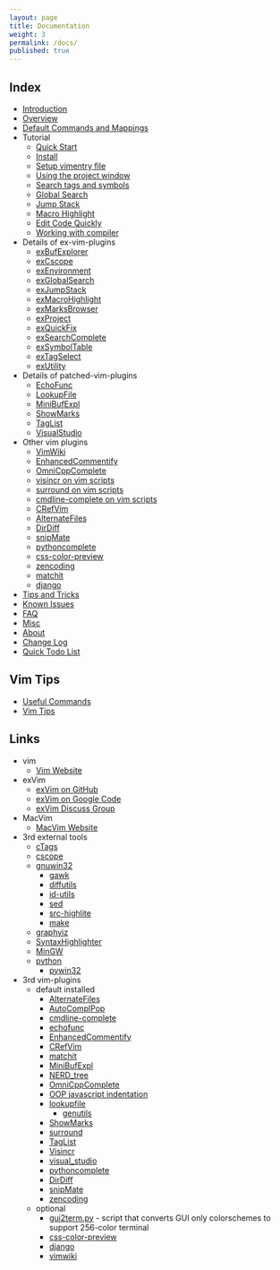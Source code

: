 ```yaml
---
layout: page
title: Documentation
weight: 3
permalink: /docs/
published: true
---
```


## Index

* [Introduction](./intro)
* [Overview](./overview)
* [Default Commands and Mappings](./commands_and_mappings)
* Tutorial
  * [Quick Start](./quick_start)
  * [Install](./install)
  * [Setup vimentry file](./setup_vimentry)
  * [Using the project window](./project_window)
  * [Search tags and symbols](./tags_and_symbols)
  * [Global Search](./global_search)
  * [Jump Stack](./jump_stack)
  * [Macro Highlight](./macro_highlight)
  * [Edit Code Quickly](./edit_code)
  * [Working with compiler](./work_with_compiler)
* Details of ex-vim-plugins
  * [exBufExplorer](./exBufExplorer)
  * [exCscope](./exCscope)
  * [exEnvironment](./exEnvironment)
  * [exGlobalSearch](./exGlobalSearch)
  * [exJumpStack](./exJumpStack)
  * [exMacroHighlight](./exMacroHighlight)
  * [exMarksBrowser](./exMarksBrowser)
  * [exProject](./exProject)
  * [exQuickFix](./exQuickFix)
  * [exSearchComplete](./exSearchComplete)
  * [exSymbolTable](./exSymbolTable)
  * [exTagSelect](./exTagSelect)
  * [exUtility](./exUtility)
* Details of patched-vim-plugins
  * [EchoFunc](./EchoFunc)
  * [LookupFile](./LookupFile)
  * [MiniBufExpl](./MiniBufExpl)
  * [ShowMarks](./ShowMarks)
  * [TagList](./TagList)
  * [VisualStudio](./VisualStudio)
* Other vim plugins
  * [VimWiki](./vimwiki)
  * [EnhancedCommentify](./EnhancedCommentify)
  * [OmniCppComplete](./OmniCppComplete)
  * [visincr on vim scripts](http://www.vim.org/scripts/script.php?script_id=670 )
  * [surround on vim scripts](http://www.vim.org/scripts/script.php?script_id=1697)
  * [cmdline-complete on vim scripts](http://www.vim.org/scripts/script.php?script_id=2222)
  * [CRefVim](http://www.vim.org/scripts/script.php?script_id=614)
  * [AlternateFiles](http://www.vim.org/scripts/script.php?script_id=31)
  * [DirDiff](http://www.vim.org/scripts/script.php?script_id=102)
  * [snipMate](http://www.vim.org/scripts/script.php?script_id=2540)
  * [pythoncomplete](http://www.vim.org/scripts/script.php?script_id=1542)
  * [css-color-preview](http://www.vim.org/scripts/script.php?script_id=2150)
  * [zencoding](http://www.vim.org/scripts/script.php?script_id=2981)
  * [matchit](http://www.vim.org/scripts/script.php?script_id=39)
  * [django](http://www.vim.org/scripts/script.php?script_id=1487)
* [Tips and Tricks](./TipsAndTricks)
* [Known Issues](./KnownIssues)
* [FAQ](./FAQ)
* [Misc](./Misc)
* [About](./About)
* [Change Log](./ChangeLog)
* [Quick Todo List](./QuickTodoList)

## Vim Tips

* [Useful Commands](./UsefulCommands)
* [Vim Tips](./VimTips)

## Links

* vim
  * [Vim Website](http://www.vim.org)
* exVim
  * [exVim on GitHub](http://github.com/exdev/exvim)
  * [exVim on Google Code](http://code.google.com/p/exvim)
  * [exVim Discuss Group](https://groups.google.com/group/exVim)
* MacVim
  * [MacVim Website](http://code.google.com/p/macvim)
* 3rd external tools
  * [cTags](http://ctags.sourceforge.net)
  * [cscope](http://cscope.sourceforge.net)
  * [gnuwin32](http://gnuwin32.sourceforge.net)
    * [gawk](http://gnuwin32.sourceforge.net/packages/gawk.htm)
    * [diffutils](http://gnuwin32.sourceforge.net/packages/diffutils.htm)
    * [id-utils](http://gnuwin32.sourceforge.net/packages/id-utils.htm)
    * [sed](http://gnuwin32.sourceforge.net/packages/sed.htm)
    * [src-highlite](http://gnuwin32.sourceforge.net/packages/src-highlite.htm)
    * [make](http://gnuwin32.sourceforge.net/packages/make.htm)
  * [graphviz](http://www.graphviz.org)
  * [SyntaxHighlighter](http://alexgorbatchev.com/wiki/SyntaxHighlighter)
  * [MinGW](http://www.mingw.org)
  * [python](http://www.python.org)
    * [pywin32](http://sourceforge.net/projects/pywin32)
* 3rd vim-plugins
  * default installed
    * [AlternateFiles](http://www.vim.org/scripts/script.php?script_id=31)
    * [AutoComplPop](http://www.vim.org/scripts/script.php?script_id=1879)
    * [cmdline-complete](http://www.vim.org/scripts/script.php?script_id=2222)
    * [echofunc](http://www.vim.org/scripts/script.php?script_id=1735)
    * [EnhancedCommentify](http://www.vim.org/scripts/script.php?script_id=23)
    * [CRefVim](http://www.vim.org/scripts/script.php?script_id=614) 
    * [matchit](http://www.vim.org/scripts/script.php?script_id=39)
    * [MiniBufExpl](http://www.vim.org/scripts/script.php?script_id=159)
    * [NERD_tree](http://www.vim.org/scripts/script.php?script_id=1658)
    * [OmniCppComplete](http://www.vim.org/scripts/script.php?script_id=1520)
    * [OOP javascript indentation](http://www.vim.org/scripts/script.php?script_id=1936)
    * [lookupfile](http://www.vim.org/scripts/script.php?script_id=1581)
      * [genutils](http://www.vim.org/scripts/script.php?script_id=197)
    * [ShowMarks](http://www.vim.org/scripts/script.php?script_id=152)
    * [surround](http://www.vim.org/scripts/script.php?script_id=1697)
    * [TagList](http://www.vim.org/scripts/script.php?script_id=273)
    * [Visincr](http://www.vim.org/scripts/script.php?script_id=670)
    * [visual_studio](http://www.vim.org/scripts/script.php?script_id=864)
    * [pythoncomplete](http://www.vim.org/scripts/script.php?script_id=1542)
    * [DirDiff](http://www.vim.org/scripts/script.php?script_id=102)
    * [snipMate](http://www.vim.org/scripts/script.php?script_id=2540)
    * [zencoding](http://www.vim.org/scripts/script.php?script_id=2981)
  * optional
    * [gui2term.py](http://www.vim.org/scripts/script.php?script_id=2778) - script that converts GUI only colorschemes to support 256-color terminal 
    * [css-color-preview](http://www.vim.org/scripts/script.php?script_id=2150)
    * [django](http://www.vim.org/scripts/script.php?script_id=1487)
    * [vimwiki](http://www.vim.org/scripts/script.php?script_id=2226)
